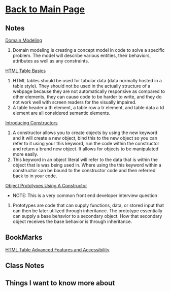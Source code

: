 # [Back to Main Page](https://reecerenninger.github.io/reading-notes/)

## Notes

[Domain Modeling](https://github.com/codefellows/domain_modeling#domain-modeling)

1. Domain modeling is creating a concept model in code to solve a specific problem.  The model will describe various entities, their behaviors, attributes as well as any constraints.

[HTML Table Basics](https://developer.mozilla.org/en-US/docs/Learn/HTML/Tables/Basics)

1. HTML tables should be used for tabular data (data normally hosted in a table style). They should not be used in the actually structure of a webpage because they are not automatically responsive as compared to other elements, they can cause code to be harder to write, and they do not work well with screen readers for the visually impaired.
2. A table header a th element, a table row a tr element, and table data a td element are all considered semantic elements.

[Introducing Constructors](https://developer.mozilla.org/en-US/docs/Learn/JavaScript/Objects/Basics#introducing_constructors)

1. A constructor allows you to create objects by using the new keyword and it will create a new object, bind this to the new object so you can refer to it using your this keyword, run the code within the constructor and return a brand new object.  It allows for objects to be manipulated more easily.
2. This keyword in an object literal will refer to the data that is within the object that is was being used in. Where using the this keyword within a constructor can be bound to the constructor code and then referred back to in your code.

[Object Prototypes Using A Constructor](https://ui.dev/beginners-guide-to-javascript-prototype)

- NOTE: This is a very common front end developer interview question

1. Prototypes are code that can supply functions, data, or stored input that can then be later utilized through inheritance. The prototype essentially can supply a base behavior to a secondary object.  How that secondary object receives the base behavior is through inheritance.

## BookMarks

[HTML Table Advanced Features and Accessibility](https://developer.mozilla.org/en-US/docs/Learn/HTML/Tables/Advanced)

## Class Notes

## Things I want to know more about
